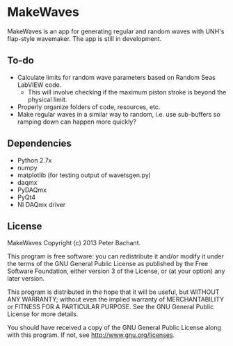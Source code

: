MakeWaves
=========
MakeWaves is an app for generating regular and random waves with UNH's flap-style wavemaker. The app is still in development.


To-do
-----
  * Calculate limits for random wave parameters based on Random Seas LabVIEW code.
    * This will involve checking if the maximum piston stroke is beyond the physical limit.
  * Properly organize folders of code, resources, etc. 
  * Make regular waves in a similar way to random, i.e. use sub-buffers so ramping down can happen more quickly?

Dependencies
--------
  * Python 2.7x
  * numpy
  * matplotlib (for testing output of wavetsgen.py)
  * daqmx
  * PyDAQmx
  * PyQt4
  * NI DAQmx driver


License
-------
MakeWaves Copyright (c) 2013 Peter Bachant.

This program is free software: you can redistribute it and/or modify
it under the terms of the GNU General Public License as published by
the Free Software Foundation, either version 3 of the License, or
(at your option) any later version.

This program is distributed in the hope that it will be useful,
but WITHOUT ANY WARRANTY; without even the implied warranty of
MERCHANTABILITY or FITNESS FOR A PARTICULAR PURPOSE.  See the
GNU General Public License for more details.

You should have received a copy of the GNU General Public License
along with this program. If not, see http://www.gnu.org/licenses.
